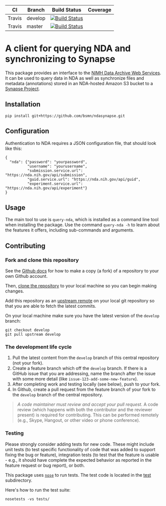 CI | Branch | Build Status |Coverage
--- | --- | --- | ----
Travis | develop | [![Build Status](https://travis-ci.com/bsmn/ndasynapse.svg?branch=develop)](https://travis-ci.com/bsmn/ndasynapse)	| 
Travis | master | [![Build Status](https://travis-ci.com/bsmn/ndasynapse.svg?branch=master)](https://travis-ci.com/bsmn/ndasynapse) | 

# A client for querying NDA and synchronizing to Synapse

This package provides an interface to the [NIMH Data Archive Web Services](https://data-archive.nimh.nih.gov/API). It can be used to query data in NDA as well as synchronize files and metadata (annotations) stored in an NDA-hosted Amazon S3 bucket to a [Synapse Project](https://www.synapse.org/bsmn_private).

## Installation

```
pip install git+https://github.com/bsmn/ndasynapse.git
```

## Configuration

Authentication to NDA requires a JSON configuration file, that should look like this:

```
{
  "nda": {"password": "yourpassword",
          "username": "yourusername",
          "submission.service.url": "https://nda.nih.gov/api/submission",
          "guid.service.url": "https://nda.nih.gov/api/guid",
          "experiment.service.url": "https://nda.nih.gov/api/experiment"}
}
```

## Usage

The main tool to use is `query-nda`, which is installed as a command line tool when installing the package. Use the command `query-nda -h` to learn about the features it offers, including sub-commands and arguments.

## Contributing

### Fork and clone this repository

See the [Github docs](https://help.github.com/articles/fork-a-repo/) for how to make a copy (a fork) of a repository to your own Github account.

Then, [clone the repository](https://help.github.com/articles/cloning-a-repository/) to your local machine so you can begin making changes.

Add this repository as an [upstream remote](https://help.github.com/en/articles/configuring-a-remote-for-a-fork) on your local git repository so that you are able to fetch the latest commits.

On your local machine make sure you have the latest version of the `develop` branch:

```
git checkout develop
git pull upstream develop
```

### The development life cycle

1. Pull the latest content from the `develop` branch of this central repository (not your fork).
1. Create a feature branch which off the `develop` branch. If there is a GitHub issue that you are addressing, name the branch after the issue with some more detail (like `issue-123-add-some-new-feature`).
1. After completing work and testing locally (see below), push to your fork.
1. In Github, create a pull request from the feature branch of your fork to the `develop` branch of the central repository.

> *A code maintainer must review and accept your pull request.* A code review (which happens with both the contributor and the reviewer present) is required for contributing. This can be performed remotely (e.g., Skype, Hangout, or other video or phone conference).

### Testing

Please strongly consider adding tests for new code. These might include unit tests (to test specific functionality of code that was added to support fixing the bug or feature), integration tests (to test that the feature is usable - e.g., it should have complete the expected behavior as reported in the feature request or bug report), or both.

This package uses [`nose`](http://nose.readthedocs.io/) to run tests. The test code is located in the [test](./test) subdirectory.

Here's how to run the test suite:

```
nosetests -vs tests/
```
